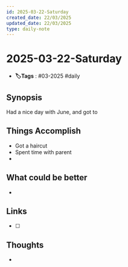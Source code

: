 ```yaml
---
id: 2025-03-22-Saturday
created_date: 22/03/2025
updated_date: 22/03/2025
type: daily-note
---
```


# 2025-03-22-Saturday
- **🏷️Tags** : #03-2025 #daily 
## Synopsis
Had a nice day with June, and got to 

## Things Accomplish
- Got a haircut
- Spent time with parent
- 
## What could be better
- 

## Links
- [ ] 
## Thoughts
-